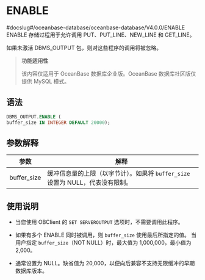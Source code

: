 ENABLE 
===========================
#docslug#/oceanbase-database/oceanbase-database/V4.0.0/ENABLE
ENABLE 存储过程用于允许调用 PUT、PUT_LINE、NEW_LINE 和 GET_LINE。

如果未激活 DBMS_OUTPUT 包，则对这些程序的调用将被忽略。

>**功能适用性**
>
>该内容仅适用于 OceanBase 数据库企业版。OceanBase 数据库社区版仅提供 MySQL 模式。

语法 
-----------

```sql
DBMS_OUTPUT.ENABLE (
buffer_size IN INTEGER DEFAULT 20000);
```



参数解释 
-------------



|     参数      |                        解释                         |
|-------------|---------------------------------------------------|
| buffer_size | 缓冲信息量的上限（以字节计）。如果将 `buffer_size` 设置为 NULL，代表没有限制。 |



使用说明 
-------------

* 当您使用 OBClient 的 `SET SERVEROUTPUT` 选项时，不需要调用此程序。

  

* 如果有多个 ENABLE 同时被调用，则 `buffer_size` 使用最后所指定的值。 当用户指定 `buffer_size`（NOT NULL）时，最大值为 1,000,000，最小值为 2,000。

  

* 通常设置为 NULL。缺省值为 20,000，以便向后兼容不支持无限缓冲的早期数据库版本。

  




